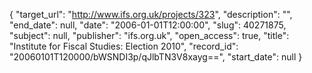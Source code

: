 {
  "target_url": "http://www.ifs.org.uk/projects/323", 
  "description": "", 
  "end_date": null, 
  "date": "2006-01-01T12:00:00", 
  "slug": 40271875, 
  "subject": null, 
  "publisher": "ifs.org.uk", 
  "open_access": true, 
  "title": "Institute for Fiscal Studies: Election 2010", 
  "record_id": "20060101T120000/bWSNDI3p/qJlbTN3V8xayg==", 
  "start_date": null
}


